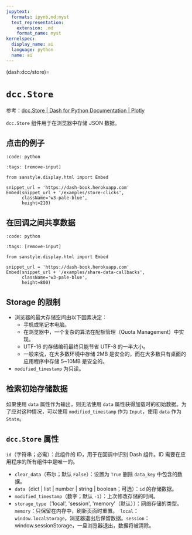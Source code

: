 ```yaml
---
jupytext:
  formats: ipynb,md:myst
  text_representation:
    extension: .md
    format_name: myst
kernelspec:
  display_name: ai
  language: python
  name: ai
---
```


(dash:dcc/store)=
# `dcc.Store`

参考：[dcc.Store | Dash for Python Documentation | Plotly](https://dash.plotly.com/dash-core-components/store)

`dcc.Store` 组件用于在浏览器中存储 JSON 数据。

## 点击的例子

```{include} ../examples/store_clicks.py
:code: python
```

```{code-cell} ipython3
:tags: [remove-input]
        
from sanstyle.display.html import Embed

snippet_url = 'https://dash-book.herokuapp.com'
Embed(snippet_url + '/examples/store-clicks',
      className='w3-pale-blue',
      height=210)
```

## 在回调之间共享数据

```{include} ../examples/share_data_callbacks.py
:code: python
```

```{code-cell} ipython3
:tags: [remove-input]

from sanstyle.display.html import Embed

snippet_url = 'https://dash-book.herokuapp.com'
Embed(snippet_url + '/examples/share-data-callbacks',
      className='w3-pale-blue',
      height=800)
```

## Storage 的限制

- 浏览器的最大存储空间由以下因素决定：
  - 手机或笔记本电脑。
  - 在浏览器中，一个复杂的算法在配额管理（Quota Management）中实现。
  - UTF-16 的存储编码最终只能节省 UTF-8 的一半大小。
  - 一般来说，在大多数环境中存储 2MB 是安全的，而在大多数只有桌面的应用程序中存储 5~10MB 是安全的。
- `modified_timestamp` 为只读。

## 检索初始存储数据

如果使用 `data` 属性作为输出，则无法使用 `data` 属性获得加载时的初始数据。为了应对这种情况，可以使用 `modified_timestamp` 作为 `Input`，使用 `data` 作为 `State`。

## `dcc.Store` 属性

`id`（字符串；必需）：此组件的 ID，用于在回调中识别 Dash 组件。ID 需要在应用程序的所有组件中是唯一的。
- `clear_data`（布尔；默认 `False`）：设置为 `True` 删除 `data_key` 中包含的数据。
- `data`（dict | list | number | string | boolean；可选）：`id` 的存储数据。
- `modified_timestamp`（数字；默认 `-1`）：上次修改存储的时间。
- `storage_type`（'local', 'session', 'memory'（默认））：网络存储的类型。`memory`：只保留在内存中，刷新页面时重置。` local`：`window.localStorage`，浏览器退出后保留数据。`session`：window.sessionStorage，一旦浏览器退出，数据将被清除。